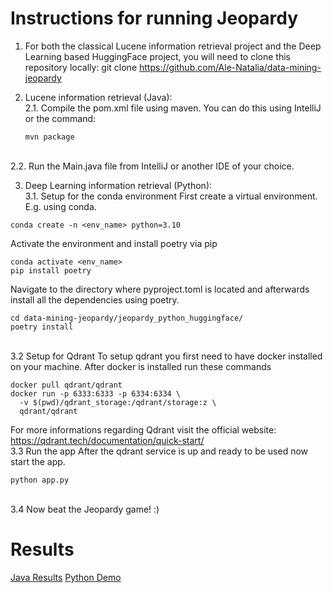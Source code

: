 # Instructions for running Jeopardy #

1. For both the classical Lucene information retrieval project and the Deep Learning based HuggingFace project, you will need to clone this repository locally:
git clone https://github.com/Ale-Natalia/data-mining-jeopardy

2. Lucene information retrieval (Java):
  <br>2.1. Compile the pom.xml file using maven. You can do this using IntelliJ or the command:
   ````
   mvn package
   ````
  <br>2.2. Run the Main.java file from IntelliJ or another IDE of your choice.

3. Deep Learning information retrieval (Python):
  <br>3.1. Setup for the conda environment
  First create a virtual environment. E.g. using conda.
  ````
  conda create -n <env_name> python=3.10
  ````
  Activate the environment and install poetry via pip
  ````
  conda activate <env_name>
  pip install poetry
  ````
  Navigate to the directory where pyproject.toml is located and afterwards install all the dependencies using poetry.
  ````
  cd data-mining-jeopardy/jeopardy_python_huggingface/
  poetry install
  ````
  <br>3.2 Setup for Qdrant
  To setup qdrant you first need to have docker installed on your machine. After docker is installed run these commands
  ````
  docker pull qdrant/qdrant
  docker run -p 6333:6333 -p 6334:6334 \
    -v $(pwd)/qdrant_storage:/qdrant/storage:z \
    qdrant/qdrant
  ````
  For more informations regarding Qdrant visit the official website: https://qdrant.tech/documentation/quick-start/
  <br>3.3 Run the app
  After the qdrant service is up and ready to be used now start the app.
  ````
  python app.py
  ````
  <br>3.4 Now beat the Jeopardy game! :)

# Results

[Java Results](https://github.com/Ale-Natalia/data-mining-jeopardy/blob/main/jeopardy_question_answers.txt)
[Python Demo](https://github.com/Ale-Natalia/data-mining-jeopardy/blob/main/jeopardy_python_huggingface/demo.mkv)

